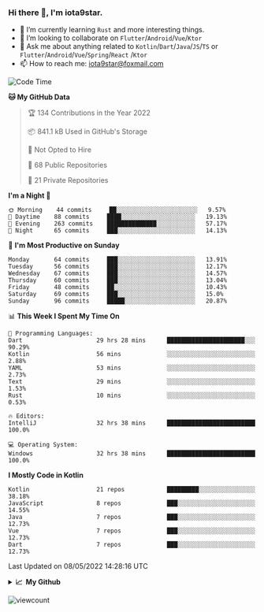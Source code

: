 ### Hi there 👋, I'm iota9star.

- 🌱 I’m currently learning `Rust` and more interesting things.
- 👯 I’m looking to collaborate on `Flutter`/`Android`/`Vue`/`Ktor`
- 💬 Ask me about anything related to `Kotlin`/`Dart`/`Java`/`JS`/`TS` or `Flutter`/`Android`/`Vue`/`Spring`/`React`
  /`Ktor`
- 📫 How to reach me: [iota9star@foxmail.com](iota9star@foxmail.com)



<!--START_SECTION:waka-->
![Code Time](http://img.shields.io/badge/Code%20Time-2%2C902%20hrs%2037%20mins-blue)

**🐱 My GitHub Data** 

> 🏆 134 Contributions in the Year 2022
 > 
> 📦 841.1 kB Used in GitHub's Storage 
 > 
> 🚫 Not Opted to Hire
 > 
> 📜 68 Public Repositories 
 > 
> 🔑 21 Private Repositories  
 > 
**I'm a Night 🦉** 

```text
🌞 Morning    44 commits     ██░░░░░░░░░░░░░░░░░░░░░░░   9.57% 
🌆 Daytime    88 commits     ████░░░░░░░░░░░░░░░░░░░░░   19.13% 
🌃 Evening    263 commits    ██████████████░░░░░░░░░░░   57.17% 
🌙 Night      65 commits     ███░░░░░░░░░░░░░░░░░░░░░░   14.13%

```
📅 **I'm Most Productive on Sunday** 

```text
Monday       64 commits     ███░░░░░░░░░░░░░░░░░░░░░░   13.91% 
Tuesday      56 commits     ███░░░░░░░░░░░░░░░░░░░░░░   12.17% 
Wednesday    67 commits     ███░░░░░░░░░░░░░░░░░░░░░░   14.57% 
Thursday     60 commits     ███░░░░░░░░░░░░░░░░░░░░░░   13.04% 
Friday       48 commits     ██░░░░░░░░░░░░░░░░░░░░░░░   10.43% 
Saturday     69 commits     ███░░░░░░░░░░░░░░░░░░░░░░   15.0% 
Sunday       96 commits     █████░░░░░░░░░░░░░░░░░░░░   20.87%

```


📊 **This Week I Spent My Time On** 

```text
💬 Programming Languages: 
Dart                     29 hrs 28 mins      ██████████████████████░░░   90.29% 
Kotlin                   56 mins             ░░░░░░░░░░░░░░░░░░░░░░░░░   2.88% 
YAML                     53 mins             ░░░░░░░░░░░░░░░░░░░░░░░░░   2.73% 
Text                     29 mins             ░░░░░░░░░░░░░░░░░░░░░░░░░   1.53% 
Rust                     10 mins             ░░░░░░░░░░░░░░░░░░░░░░░░░   0.53%

🔥 Editors: 
IntelliJ                 32 hrs 38 mins      █████████████████████████   100.0%

💻 Operating System: 
Windows                  32 hrs 38 mins      █████████████████████████   100.0%

```

**I Mostly Code in Kotlin** 

```text
Kotlin                   21 repos            █████████░░░░░░░░░░░░░░░░   38.18% 
JavaScript               8 repos             ███░░░░░░░░░░░░░░░░░░░░░░   14.55% 
Java                     7 repos             ███░░░░░░░░░░░░░░░░░░░░░░   12.73% 
Vue                      7 repos             ███░░░░░░░░░░░░░░░░░░░░░░   12.73% 
Dart                     7 repos             ███░░░░░░░░░░░░░░░░░░░░░░   12.73%

```



 Last Updated on 08/05/2022 14:28:16 UTC
<!--END_SECTION:waka-->

<details>
  <summary><b>📈&nbsp;&nbsp;My Github</b></summary>
  <br>
  <img src='https://github-profile-trophy.vercel.app/?username=iota9star'>
  <img src='https://bad-apple-github-readme.vercel.app/api?show_bg=1&username=iota9star&hide_title=true'>
  <img src='http://cr-skills-chart-widget.azurewebsites.net/api/api?username=iota9star'>
</details>


![viewcount](https://count.getloli.com/get/@iota9star?theme=rule34)
